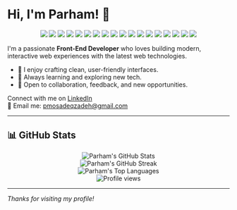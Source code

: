 # Hi, I'm Parham! 👋

<p align="center">
  <img src="https://img.shields.io/badge/JavaScript-F7DF1E?logo=javascript&logoColor=black&style=for-the-badge" />
  <img src="https://img.shields.io/badge/TypeScript-3178C6?logo=typescript&logoColor=white&style=for-the-badge" />
  <img src="https://img.shields.io/badge/HTML5-E34F26?logo=html5&logoColor=white&style=for-the-badge" />
  <img src="https://img.shields.io/badge/CSS3-1572B6?logo=css3&logoColor=white&style=for-the-badge" />
  <img src="https://img.shields.io/badge/React-20232A?logo=react&logoColor=61DAFB&style=for-the-badge" />
  <img src="https://img.shields.io/badge/Next.js-000000?logo=next.js&logoColor=white&style=for-the-badge" />
  <img src="https://img.shields.io/badge/LitElement-324fff?logo=webcomponents.org&logoColor=white&style=for-the-badge" />
  <img src="https://img.shields.io/badge/MUI-007FFF?logo=mui&logoColor=white&style=for-the-badge" />
  <img src="https://img.shields.io/badge/Chakra_UI-319795?logo=chakraui&logoColor=white&style=for-the-badge" />
  <img src="https://img.shields.io/badge/Tailwind_CSS-38B2AC?logo=tailwind-css&logoColor=white&style=for-the-badge" />
  <img src="https://img.shields.io/badge/Vite-646CFF?logo=vite&logoColor=FFD62E&style=for-the-badge" />
  <img src="https://img.shields.io/badge/Vitest-6E9F18?logo=vitest&logoColor=white&style=for-the-badge" />
  <img src="https://img.shields.io/badge/Cypress-17202C?logo=cypress&logoColor=white&style=for-the-badge" />
  <img src="https://img.shields.io/badge/Jest-C21325?logo=jest&logoColor=white&style=for-the-badge" />
  <img src="https://img.shields.io/badge/Storybook-FF4785?logo=storybook&logoColor=white&style=for-the-badge" />
  <img src="https://img.shields.io/badge/Node.js-339933?logo=nodedotjs&logoColor=white&style=for-the-badge" />
  <img src="https://img.shields.io/badge/MongoDB-47A248?logo=mongodb&logoColor=white&style=for-the-badge" />
  <img src="https://img.shields.io/badge/Git-F05032?logo=git&logoColor=white&style=for-the-badge" />
</p>

I'm a passionate **Front-End Developer** who loves building modern, interactive web experiences with the latest web technologies.

- 🎨 I enjoy crafting clean, user-friendly interfaces.
- 🚀 Always learning and exploring new tech.
- 🤝 Open to collaboration, feedback, and new opportunities.

Connect with me on [LinkedIn](https://www.linkedin.com/in/parham-mosadeqzadeh/)  
📧 Email me: [pmosadeqzadeh@gmail.com](mailto:pmosadeqzadeh@gmail.com)

---

## 📊 GitHub Stats

<p align="center">
  <img src="https://github-readme-stats.vercel.app/api?username=parham-mosadeq&show_icons=true&theme=radical&hide_border=true" alt="Parham's GitHub Stats" />
  <br/>
  <img src="https://github-readme-streak-stats.herokuapp.com?user=parham-mosadeq&theme=radical&hide_border=true" alt="Parham's GitHub Streak" />
  <br/>
  <img src="https://github-readme-stats.vercel.app/api/top-langs/?username=parham-mosadeq&layout=compact&theme=radical&hide_border=true" alt="Parham's Top Languages" />
  <br/>
  <img src="https://komarev.com/ghpvc/?username=parham-mosadeq&style=for-the-badge&color=blue" alt="Profile views" />
</p>

---

_Thanks for visiting my profile!_
